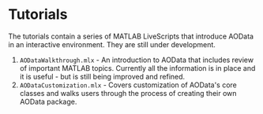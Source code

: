 # Tutorials

The tutorials contain a series of MATLAB LiveScripts that introduce AOData in an interactive environment. They are still under development. 

1. `AODataWalkthrough.mlx` - An introduction to AOData that includes review of important MATLAB topics. Currently all the information is in place and it is useful - but is still being improved and refined.
2. `AODataCustomization.mlx` - Covers customization of AOData's core classes and walks users through the process of creating their own AOData package. 